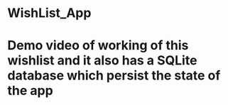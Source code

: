 # WishList_App
# Demo video of working of this wishlist and it also has a SQLite database which persist the state of the app

